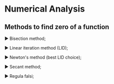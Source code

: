 # Numerical Analysis

## Methods to find zero of a function

▶ Bisection method;

▶ Linear iteration method (LID);

▶ Newton's method (best LID choice);

▶ Secant method;

▶ Regula falsi;